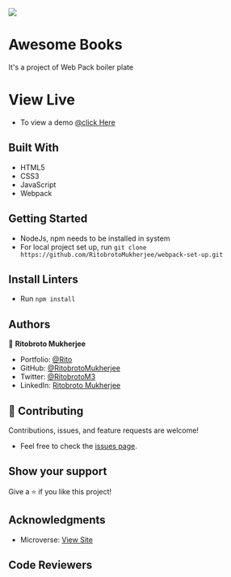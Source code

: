![](https://img.shields.io/badge/Microverse-blueviolet)

# Awesome Books
It's a project of Web Pack boiler plate

# View Live
- To view a demo [@click Here](https://ritobrotomukherjee.github.io/webpack-set-up)

## Built With

- HTML5
- CSS3
- JavaScript
- Webpack

## Getting Started

- NodeJs, npm needs to be installed in system
- For local project set up, run ``` git clone https://github.com/RitobrotoMukherjee/webpack-set-up.git ```

## Install Linters

- Run ``` npm install ```

## Authors

👤 **Ritobroto Mukherjee**

- Portfolio: [@Rito](https://ritobrotomukherjee.github.io/Work-Portfolio/)
- GitHub: [@RitobrotoMukherjee](https://github.com/RitobrotoMukherjee)
- Twitter: [@RitobrotoM3](https://twitter.com/RitobrotoM3)
- LinkedIn: [Ritobroto Mukherjee](https://www.linkedin.com/in/ritobroto-mukherjee-519148ba/)


## 🤝 Contributing

Contributions, issues, and feature requests are welcome!

- Feel free to check the [issues page](../../issues/).

## Show your support

Give a ⭐️ if you like this project!

## Acknowledgments

- Microverse: [View Site](https://www.microverse.org/)

## Code Reviewers